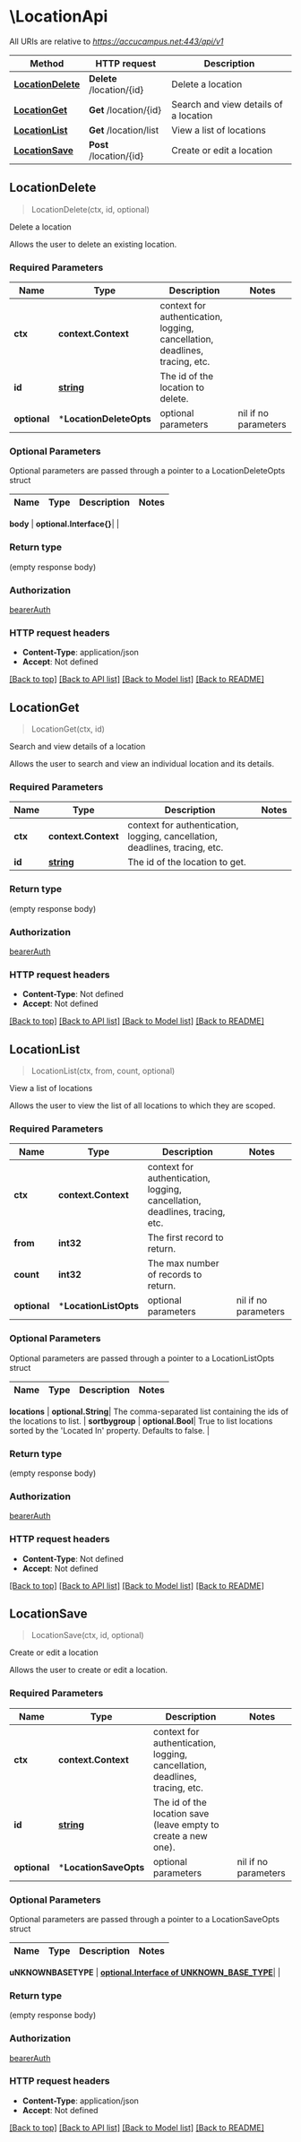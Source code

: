 # \LocationApi

All URIs are relative to *https://accucampus.net:443/api/v1*

Method | HTTP request | Description
------------- | ------------- | -------------
[**LocationDelete**](LocationApi.md#LocationDelete) | **Delete** /location/{id} | Delete a location
[**LocationGet**](LocationApi.md#LocationGet) | **Get** /location/{id} | Search and view details of a location
[**LocationList**](LocationApi.md#LocationList) | **Get** /location/list | View a list of locations
[**LocationSave**](LocationApi.md#LocationSave) | **Post** /location/{id} | Create or edit a location



## LocationDelete

> LocationDelete(ctx, id, optional)

Delete a location

Allows the user to delete an existing location.

### Required Parameters


Name | Type | Description  | Notes
------------- | ------------- | ------------- | -------------
**ctx** | **context.Context** | context for authentication, logging, cancellation, deadlines, tracing, etc.
**id** | [**string**](.md)| The id of the location to delete. | 
 **optional** | ***LocationDeleteOpts** | optional parameters | nil if no parameters

### Optional Parameters

Optional parameters are passed through a pointer to a LocationDeleteOpts struct


Name | Type | Description  | Notes
------------- | ------------- | ------------- | -------------

 **body** | **optional.Interface{}**|  | 

### Return type

 (empty response body)

### Authorization

[bearerAuth](../README.md#bearerAuth)

### HTTP request headers

- **Content-Type**: application/json
- **Accept**: Not defined

[[Back to top]](#) [[Back to API list]](../README.md#documentation-for-api-endpoints)
[[Back to Model list]](../README.md#documentation-for-models)
[[Back to README]](../README.md)


## LocationGet

> LocationGet(ctx, id)

Search and view details of a location

Allows the user to search and view an individual location and its details.

### Required Parameters


Name | Type | Description  | Notes
------------- | ------------- | ------------- | -------------
**ctx** | **context.Context** | context for authentication, logging, cancellation, deadlines, tracing, etc.
**id** | [**string**](.md)| The id of the location to get. | 

### Return type

 (empty response body)

### Authorization

[bearerAuth](../README.md#bearerAuth)

### HTTP request headers

- **Content-Type**: Not defined
- **Accept**: Not defined

[[Back to top]](#) [[Back to API list]](../README.md#documentation-for-api-endpoints)
[[Back to Model list]](../README.md#documentation-for-models)
[[Back to README]](../README.md)


## LocationList

> LocationList(ctx, from, count, optional)

View a list of locations

Allows the user to view the list of all locations to which they are scoped.

### Required Parameters


Name | Type | Description  | Notes
------------- | ------------- | ------------- | -------------
**ctx** | **context.Context** | context for authentication, logging, cancellation, deadlines, tracing, etc.
**from** | **int32**| The first record to return. | 
**count** | **int32**| The max number of records to return. | 
 **optional** | ***LocationListOpts** | optional parameters | nil if no parameters

### Optional Parameters

Optional parameters are passed through a pointer to a LocationListOpts struct


Name | Type | Description  | Notes
------------- | ------------- | ------------- | -------------


 **locations** | **optional.String**| The comma-separated list containing the ids of the locations to list. | 
 **sortbygroup** | **optional.Bool**| True to list locations sorted by the &#39;Located In&#39; property. Defaults to false. | 

### Return type

 (empty response body)

### Authorization

[bearerAuth](../README.md#bearerAuth)

### HTTP request headers

- **Content-Type**: Not defined
- **Accept**: Not defined

[[Back to top]](#) [[Back to API list]](../README.md#documentation-for-api-endpoints)
[[Back to Model list]](../README.md#documentation-for-models)
[[Back to README]](../README.md)


## LocationSave

> LocationSave(ctx, id, optional)

Create or edit a location

Allows the user to create or edit a location.

### Required Parameters


Name | Type | Description  | Notes
------------- | ------------- | ------------- | -------------
**ctx** | **context.Context** | context for authentication, logging, cancellation, deadlines, tracing, etc.
**id** | [**string**](.md)| The id of the location save (leave empty to create a new one). | 
 **optional** | ***LocationSaveOpts** | optional parameters | nil if no parameters

### Optional Parameters

Optional parameters are passed through a pointer to a LocationSaveOpts struct


Name | Type | Description  | Notes
------------- | ------------- | ------------- | -------------

 **uNKNOWNBASETYPE** | [**optional.Interface of UNKNOWN_BASE_TYPE**](UNKNOWN_BASE_TYPE.md)|  | 

### Return type

 (empty response body)

### Authorization

[bearerAuth](../README.md#bearerAuth)

### HTTP request headers

- **Content-Type**: application/json
- **Accept**: Not defined

[[Back to top]](#) [[Back to API list]](../README.md#documentation-for-api-endpoints)
[[Back to Model list]](../README.md#documentation-for-models)
[[Back to README]](../README.md)

